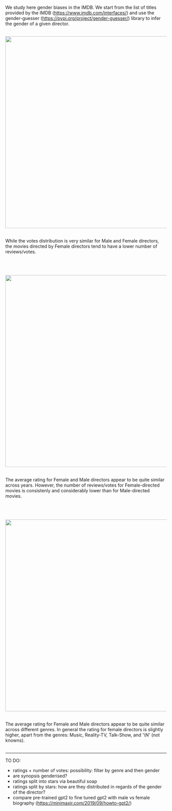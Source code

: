 We study here gender biases in the IMDB. We start from the list of titles provided by the IMDB (https://www.imdb.com/interfaces/) and use the gender-guesser (https://pypi.org/project/gender-guesser/) library to infer the gender of a given director.
<br/>
<br/>
<p align="center">
<img src="https://github.com/ecancellieri/Gender_Bias/blob/master/IMDB/votes_distribution.png" width="600">
</p>
<br/>
While the votes distribution is very similar for Male and Female directors, the movies directed by Female directors tend to have a lower number of reviews/votes.
<br/>
<br/>
<br/>
<br/>
<p align="center">
<img src="https://github.com/ecancellieri/Gender_Bias/blob/master/IMDB/votes_vs_years.png" width="600">
</p>
<br/>
The average rating for Female and Male directors appear to be quite similar across years. However, the number of reviews/votes for Female-directed movies is consistenly and considerably lower than for Male-directed movies.
<br/>
<br/>
<br/>
<br/>
<p align="center">
<img src="https://github.com/ecancellieri/Gender_Bias/blob/master/IMDB/votes_vs_genres.png" width="600">
</p>
<br/>
The average rating for Female and Male directors appear to be quite similar across different genres. In general the rating for female directors is slightly higher, apart from the genres: Music, Reality-TV, Talk-Show, and '\N' (not knowns).
<br/>
<br/>


----------------------------------------------------------------------------
TO DO:
- ratings + number of votes: possibility: filter by genre and then gender
- are synopsis genderised?
- ratings split into stars via beautiful soap
- ratings split by stars: how are they distributed in regards of the gender of the director?
- compare pre-trained gpt2 to fine tuned gpt2 with male vs female biography (https://minimaxir.com/2019/09/howto-gpt2/)

